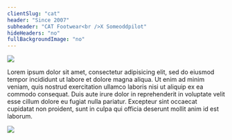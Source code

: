 ```yaml
---
clientSlug: "cat"
header: "Since 2007"
subheader: "CAT Footwear<br />X Someoddpilot"
hideHeaders: "no"
fullBackgroundImage: "no"
---
```


<div class="contained-smaller">
  <img src="/assets/images/projects/cat/top-video-1-poster.jpg" class="full" />
  <p class="project-section-body" parallax-ratio="0.2">
    Lorem ipsum dolor sit amet, consectetur adipisicing elit, sed do eiusmod
    tempor incididunt ut labore et dolore magna aliqua. Ut enim ad minim veniam,
    quis nostrud exercitation ullamco laboris nisi ut aliquip ex ea commodo
    consequat. Duis aute irure dolor in reprehenderit in voluptate velit esse
    cillum dolore eu fugiat nulla pariatur. Excepteur sint occaecat cupidatat non
    proident, sunt in culpa qui officia deserunt mollit anim id est laborum.
  </p>
  <img src="/assets/images/projects/cat/top-video-1-poster.jpg" class="full" />
</div>
